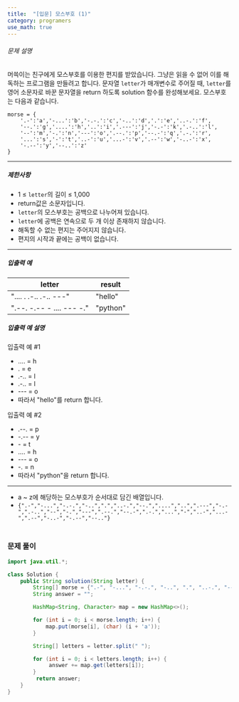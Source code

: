 ```yaml
---
title:  "[입문] 모스부호 (1)"
category: programers
use_math: true
---
```




###### 문제 설명

머쓱이는 친구에게 모스부호를 이용한 편지를 받았습니다. 그냥은 읽을 수 없어 이를 해독하는 프로그램을 만들려고 합니다. 문자열 `letter`가 매개변수로 주어질 때, `letter`를 영어 소문자로 바꾼 문자열을 return 하도록 solution 함수를 완성해보세요.
모스부호는 다음과 같습니다.

```
morse = { 
    '.-':'a','-...':'b','-.-.':'c','-..':'d','.':'e','..-.':'f',
    '--.':'g','....':'h','..':'i','.---':'j','-.-':'k','.-..':'l',
    '--':'m','-.':'n','---':'o','.--.':'p','--.-':'q','.-.':'r',
    '...':'s','-':'t','..-':'u','...-':'v','.--':'w','-..-':'x',
    '-.--':'y','--..':'z'
}
```

------

##### 제한사항

- 1 ≤ `letter`의 길이 ≤ 1,000
- return값은 소문자입니다.
- `letter`의 모스부호는 공백으로 나누어져 있습니다.
- `letter`에 공백은 연속으로 두 개 이상 존재하지 않습니다.
- 해독할 수 없는 편지는 주어지지 않습니다.
- 편지의 시작과 끝에는 공백이 없습니다.

------

##### 입출력 예

| letter                    | result   |
| ------------------------- | -------- |
| ".... . .-.. .-.. ---"    | "hello"  |
| ".--. -.-- - .... --- -." | "python" |

##### 입출력 예 설명

입출력 예 #1

- .... = h
- . = e
- .-.. = l
- .-.. = l
- --- = o
- 따라서 "hello"를 return 합니다.

입출력 예 #2

- .--. = p
- -.-- = y
- \- = t
- .... = h
- --- = o
- -. = n
- 따라서 "python"을 return 합니다.

------

- a ~ z에 해당하는 모스부호가 순서대로 담긴 배열입니다.
- `{".-","-...","-.-.","-..",".","..-.","--.","....","..",".---","-.-",".-..","--","-.","---",".--.","--.-",".-.","...","-","..-","...-",".--","-..-","-.--","--.."}`



### <br>문제 풀이 

```java
import java.util.*;

class Solution {
    public String solution(String letter) {
        String[] morse = {".-", "-...", "-.-.", "-..", ".", "..-.", "--.", "....", "..", ".---", "-.-", ".-..", "--", "-.", "---", ".--.", "--.-", ".-.", "...", "-", "..-", "...-", ".--", "-..-", "-.--", "--.."};
        String answer = "";

        HashMap<String, Character> map = new HashMap<>();

        for (int i = 0; i < morse.length; i++) {
            map.put(morse[i], (char) (i + 'a'));
        }

        String[] letters = letter.split(" ");

        for (int i = 0; i < letters.length; i++) {
             answer += map.get(letters[i]);
        }
         return answer;
    }
}
```






